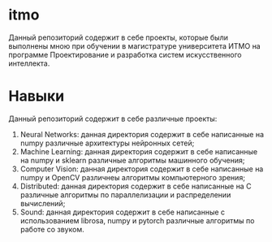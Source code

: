 # itmo

Данный репозиторий содержит в себе проекты, которые были выполнены мною при обучении в магистратуре университета ИТМО на программе Проектирование и разработка систем искусственного интеллекта.

# Навыки

Данный репозиторий содержит в себе различные проекты: 

1. Neural Networks: данная директория содержит в себе написанные на numpy различные архитектуры нейронных сетей;
2. Machine Learning: данная директория содержит в себе написанные на numpy и sklearn различные алгоритмы машинного обучения;
3. Computer Vision: данная директория содержит в себе написанные на numpy и OpenCV различнеы алгоритмы компьютерного зрения;
4. Distributed: данная директория содержит в себе написанные на C различные алгоритмы по параллелизации и распределении вычислений;
5. Sound: данная директория содержит в себе написанные с использованием librosa, numpy и pytorch различные алгоритмы по работе со звуком.
